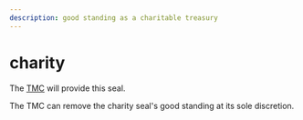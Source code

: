 ```yaml
---
description: good standing as a charitable treasury
---
```


# charity

The [TMC](https://app.gitbook.com/o/Ge5x1XBnN4Zr9dpGqkNC/s/cEok3YduYgyOTvIh4rtP/\~/changes/4/governance/tax-matters-council-tmc) will provide this seal.

The TMC can remove the charity seal's good standing at its sole discretion.
